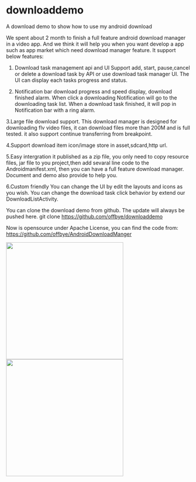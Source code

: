 downloaddemo
============

A download demo to show how to use my android download 

We spent about 2 month to finish a full feature android  download manager in a video app. 
And we think it will help you when you want develop a app such as app market which need download manager feature. It support below features:

1. Download task management api and UI
Support add, start, pause,cancel or delete a download task by API or use download task manager UI. The UI can display each tasks progress and status.

2. Notification bar download progress and speed display, download finished alarm.
When click a downloading Notification will go to the  downloading task list. When a download task finished, it will pop in Notification bar with a ring alarm.

3.Large file download support. 
This download manager is designed for downloading flv video files, it can download files more than 200M and is full tested.
it also support continue transferring from breakpoint.

4.Support download item icon/image store in asset,sdcard,http url.

5.Easy intergration
it published as a zip file, you only need to copy resource files, jar file to you project,then add sevaral line code to the Androidmanifest.xml, then you can have a full feature download manager. Document and demo also provide to help you.

6.Custom friendly
You can change the UI by edit the layouts and icons as you wish.
You can change the download task click behavior by extend our DownloadListActivity.


You can clone the download demo from github. The update will always be pushed here.
git clone  https://github.com/offbye/downloaddemo

Now is opensource under Apache License, you can find the code from:
https://github.com/offbye/AndroidDownloadManger

<img src="http://img.my.csdn.net/uploads/201211/21/1353505828_7068.jpg" alt="" width="320" style="border: none;"/>
<img src="http://img.my.csdn.net/uploads/201211/21/1353505882_8971.jpg" alt="" width="320" style="border: none;"/>
